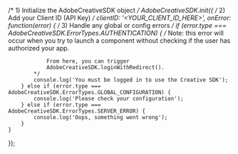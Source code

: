 /* 1) Initialize the AdobeCreativeSDK object */
AdobeCreativeSDK.init({
    /* 2) Add your Client ID (API Key) */
    clientID: '<YOUR_CLIENT_ID_HERE>',
    onError: function(error) {
        /* 3) Handle any global or config errors */
        if (error.type === AdobeCreativeSDK.ErrorTypes.AUTHENTICATION) {
            /*
                Note: this error will occur when you try
                to launch a component without checking if
                the user has authorized your app.

                From here, you can trigger
                AdobeCreativeSDK.loginWithRedirect().
            */
            console.log('You must be logged in to use the Creative SDK');
        } else if (error.type === AdobeCreativeSDK.ErrorTypes.GLOBAL_CONFIGURATION) {
            console.log('Please check your configuration');
        } else if (error.type === AdobeCreativeSDK.ErrorTypes.SERVER_ERROR) {
            console.log('Oops, something went wrong');
        }
    }
});
